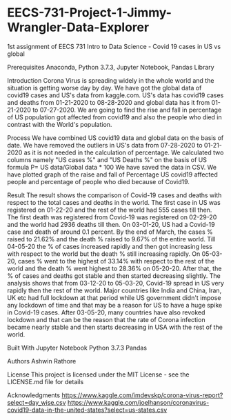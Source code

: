 # EECS-731-Project-1-Jimmy-Wrangler-Data-Explorer
 1st assignment of EECS 731 Intro to Data Science - Covid 19 cases in US vs global

 Prerequisites
 Anaconda, Python 3.7.3, Jupyter Notebook, Pandas Library

 Introduction
 Corona Virus is spreading widely in the whole world and the situation is getting worse day by day. We have got the global data of covid19 cases and US's data from kaggle.com. US's data has covid19 cases and deaths from 01-21-2020 to 08-28-2020 and global data has it from 01-21-2020 to 07-27-2020. We are going to find the rise and fall in percentage of US population got affected from covid19 and also the people who died in contrast with the World's population.


 Process
 We have combined US covid19 data and global data on the basis of date.
 We have removed the outliers in US's data from 07-28-2020 to 01-21-2020 as it is not needed in the calculation of percentage.
 We calculated two columns namely "US cases %" and "US Deaths %" on the basis of US formula P= US data/Global data * 100
 We have saved the data in CSV.
 We have plotted graph of the raise and fall of Percentage US covid19 affected people and percentage of people who died because of Covid19.

 Result
 The result shows the comparison of Covid-19 cases and deaths with respect to the total cases and deaths in the world. The first case in US was registered on 01-22-20 and the rest of the world had 555 cases till then. The first death was registered from Covid-19 was registered on 02-29-20 and the world had 2936 deaths till then. On 03-01-20, US had a Covid-19 case and death of around 0.1 percent. By the end of March, the cases % raised to 21.62% and the death % raised to 9.67% of the entire world. Till 04-05-20 the % of cases increased rapidly and then got increasing less with respect to the world but the death % still increasing rapidly. On 05-03-20, cases % went to the highest of 33.14% with respect to the rest of the world and the death % went highest to 28.36% on 05-20-20. After that, the % of cases and deaths got stable and then started decreasing slightly. The analysis shows that from 03-12-20 to 05-03-20, Covid-19 spread in US very rapidly then the rest of the world. Major countries like India and China, Iran, UK etc had full lockdown at that period while US government didn't impose any lockdown of time and that may be a reason for US to have a huge spike in Covid-19 cases. After 03-05-20, many countries have also revoked lockdown and that can be the reason that the rate of Corona infection became nearly stable and then starts decreasing in USA with the rest of the world.


 Built With
 Jupyter Notebook
 Python 3.7.3
 Pandas


 Authors
 Ashwin Rathore

 License
 This project is licensed under the MIT License - see the LICENSE.md file for details

 Acknowledgments
 https://www.kaggle.com/imdevskp/corona-virus-report?select=day_wise.csv
 https://www.kaggle.com/joelhanson/coronavirus-covid19-data-in-the-united-states?select=us-states.csv

